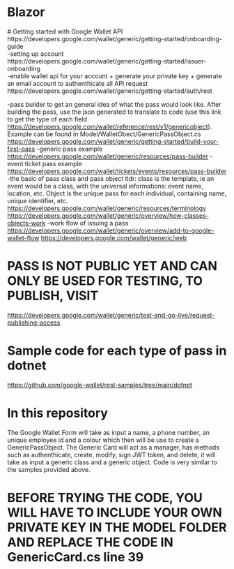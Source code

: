# Blazor
<div>
# Getting started with Google Wallet API
https://developers.google.com/wallet/generic/getting-started/onboarding-guide <br>
-setting up account <br>
https://developers.google.com/wallet/generic/getting-started/issuer-onboarding <br>
-enable wallet api for your account + generate your private key + generate an email account to authenthicate all API request <br>
https://developers.google.com/wallet/generic/getting-started/auth/rest
</div>

-pass builder to get an general idea of what the pass would look like. After building the pass, use the json generated to translate to code (use this link to get the 
type of each field https://developers.google.com/wallet/reference/rest/v1/genericobject). Example can be found in
Model/WalletObect/GenericPassObject.cs
https://developers.google.com/wallet/generic/getting-started/build-your-first-pass
-generic pass example
https://developers.google.com/wallet/generic/resources/pass-builder
-event ticket pass example
https://developers.google.com/wallet/tickets/events/resources/pass-builder
-the basic of pass class and pass object
tldr: class is the template, ie an event would be a class, with the universal informations: event name, location, etc. Object is the unique pass for each individual,
containing name, unique identifier, etc.
https://developers.google.com/wallet/generic/resources/terminology
https://developers.google.com/wallet/generic/overview/how-classes-objects-work
-work flow of issuing a pass 
https://developers.google.com/wallet/generic/overview/add-to-google-wallet-flow
https://developers.google.com/wallet/generic/web
# PASS IS NOT PUBLIC YET AND CAN ONLY BE USED FOR TESTING, TO PUBLISH, VISIT
https://developers.google.com/wallet/generic/test-and-go-live/request-publishing-access
# Sample code for each type of pass in dotnet
https://github.com/google-wallet/rest-samples/tree/main/dotnet

# In this repository
The Google Wallet Form will take as input a name, a phone number, an unique employee id and a colour which then will be use to create a GenericPassObject.
The Generic Card will act as a manager, has methods such as authenthicate, create, modify, sign JWT token, and delete, it will take as input a generic class and a generic object.
Code is very similar to the samples provided above.
# BEFORE TRYING THE CODE, YOU WILL HAVE TO INCLUDE YOUR OWN PRIVATE KEY IN THE MODEL FOLDER AND REPLACE THE CODE IN GenericCard.cs line 39